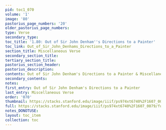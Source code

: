 ```yaml
---
pid: toc1_070
volume: '1'
image: '80'
pastorius_page_numbers: '20'
older_pastorius_page_numbers: 
type: Verse
secondary_type: 
toc_title: '1.80: Out of Sir John Denham''s Directions to a Painter'
toc_link: Out_of_Sir_John_Denhams_Directions_to_a_Painter
section_title: Miscellaneous Verse
secondary_section_title: 
tertiary_section_title: 
pastorius_section_header: 
pastorius_description: 
contents: Out of Sir John Denham's Directions to a Painter & Miscellaneous Verse
secondary_contents: 
notes: 
first_entry: Out of Sir John Denham's Directions to a Painter
last_entry: Miscellaneous Verse
order: '070'
thumbnail: https://stacks.stanford.edu/image/iiif/ps974xt6740%2F1607_0079/full/100,/0/default.jpg
full: https://stacks.stanford.edu/image/iiif/ps974xt6740%2F1607_0079/full/full/0/default.jpg
notes_DONOTUSE: 
layout: toc_item
collection: toc
---
```

